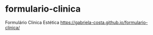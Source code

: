 # formulario-clinica
 Formulário Clinica Estética
https://gabriela-costa.github.io/formulario-clinica/
